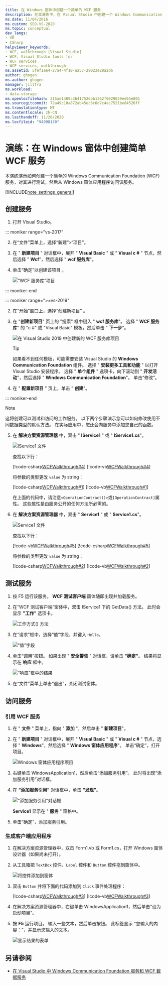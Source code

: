 ```yaml
---
title: 在 Windows 窗体中创建一个简单的 WCF 服务
description: 在本演练中，在 Visual Studio 中创建一个 Windows Communication Foundation (WCF) 服务，对其进行测试，然后从 Windows 窗体应用程序访问该服务。
ms.date: 11/04/2016
ms.custom: SEO-VS-2020
ms.topic: conceptual
dev_langs:
- VB
- CSharp
helpviewer_keywords:
- WCF, walkthrough [Visual Studio]
- WCF, Visual Studio tools for
- WCF services
- WCF services, walkthrough
ms.assetid: 5fef1a64-27a4-4f10-aa57-29023e28a2d6
author: ghogen
ms.author: ghogen
manager: jillfra
ms.workload:
- data-storage
ms.openlocfilehash: 215ae1409c36417526bb1362f0029029ed95e801
ms.sourcegitcommit: 72a49c10a872ab45ec6c6d7c4ac7521be84526ff
ms.translationtype: MT
ms.contentlocale: zh-CN
ms.lasthandoff: 11/20/2020
ms.locfileid: "94998130"
---
```

# <a name="walkthrough-create-a-simple-wcf-service-in-windows-forms"></a>演练：在 Windows 窗体中创建简单 WCF 服务

本演练演示如何创建一个简单的 Windows Communication Foundation (WCF) 服务，对其进行测试，然后从 Windows 窗体应用程序访问该服务。

[!INCLUDE[note_settings_general](../data-tools/includes/note_settings_general_md.md)]

## <a name="create-a-service"></a>创建服务

1. 打开 Visual Studio。

::: moniker range="vs-2017"

2. 在“文件”菜单上，选择“新建”>“项目”。

3. 在 " **新建项目** " 对话框中，展开 " **Visual Basic** " 或 " **Visual c #** " 节点，然后选择 " **Wcf**"，然后选择 " **wcf 服务库**"。

4. 单击“确定”以创建该项目  。

   ![“WCF 服务库”项目](../data-tools/media/wcf1.png)

::: moniker-end

::: moniker range=">=vs-2019"

2. 在“开始”窗口上，选择“创建新项目”  。

3. 在 "**创建新项目**" 页上的 "搜索" 框中键入 " **wcf 服务库**"。 选择 " **WCF 服务库**" 的 "c #" 或 "Visual Basic" 模板，然后单击 " **下一步**"。

   ![在 Visual Studio 2019 中创建新的 WCF 服务库项目](media/vs-2019/create-new-wcf-service-library.png)

   > [!TIP]
   > 如果看不到任何模板，可能需要安装 Visual Studio 的 **Windows Communication Foundation** 组件。 选择 " **安装更多工具和功能** " 以打开 Visual Studio 安装程序。 选择 " **单个组件** " 选项卡，向下滚动到 " **开发活动**"，然后选择 " **Windows Communication Foundation**"。 单击“修改”。

4. 在 " **配置新项目** " 页上，单击 " **创建**"。

::: moniker-end

   > [!NOTE]
   > 这将创建可以测试和访问的工作服务。 以下两个步骤演示您可以如何修改使用不同数据类型的默认方法。 在实际应用中，您还会向服务中添加您自己的函数。

5. 在 **解决方案资源管理器** 中，双击 " **IService1** " 或 " **IService1.cs**"。

   ![IService1 文件](../data-tools/media/wcf2.png)

   查找以下行：

   [!code-csharp[WCFWalkthrough#4](../data-tools/codesnippet/CSharp/walkthrough-creating-a-simple-wcf-service-in-windows-forms_1.cs)]
   [!code-vb[WCFWalkthrough#4](../data-tools/codesnippet/VisualBasic/walkthrough-creating-a-simple-wcf-service-in-windows-forms_1.vb)]

   将参数的类型更改 `value` 为 string：

   [!code-csharp[WCFWalkthrough#1](../data-tools/codesnippet/CSharp/walkthrough-creating-a-simple-wcf-service-in-windows-forms_2.cs)]
   [!code-vb[WCFWalkthrough#1](../data-tools/codesnippet/VisualBasic/walkthrough-creating-a-simple-wcf-service-in-windows-forms_2.vb)]

   在上面的代码中，请注意`<OperationContract()>`或`[OperationContract]`属性。 这些属性是由服务公开的任何方法所必需的。

6. 在 **解决方案资源管理器** 中，双击 " **Service1** " 或 " **Service1.cs**"。

   ![Service1 文件](../data-tools/media/wcf3.png)

   查找以下行：

   [!code-vb[WCFWalkthrough#5](../data-tools/codesnippet/VisualBasic/walkthrough-creating-a-simple-wcf-service-in-windows-forms_3.vb)]
   [!code-csharp[WCFWalkthrough#5](../data-tools/codesnippet/CSharp/walkthrough-creating-a-simple-wcf-service-in-windows-forms_3.cs)]

   将参数的类型更改 `value` 为 string：

   [!code-csharp[WCFWalkthrough#2](../data-tools/codesnippet/CSharp/walkthrough-creating-a-simple-wcf-service-in-windows-forms_4.cs)]
   [!code-vb[WCFWalkthrough#2](../data-tools/codesnippet/VisualBasic/walkthrough-creating-a-simple-wcf-service-in-windows-forms_4.vb)]

## <a name="test-the-service"></a>测试服务

1. 按 F5 运行该服务。 **WCF 测试客户端** 窗体随即出现并加载服务。

2. 在“WCF 测试客户端”窗体中，双击 IService1 下的 GetData() 方法。 此时会显示 **"工作"** 选项卡。

     ![工作方式&#40;&#41; 方法](../data-tools/media/wcf4.png)

3. 在“请求”框中，选择“值”字段，并键入 `Hello`。

     ![“值”字段](../data-tools/media/wcf5.png)

4. 单击“调用”按钮。 如果出现 " **安全警告** " 对话框，请单击 **"确定"**。 结果将显示在 **响应** 框中。

     ![“响应”框中的结果](../data-tools/media/wcf6.png)

5. 在“文件”菜单上单击“退出”，关闭测试窗体。

## <a name="access-the-service"></a>访问服务

### <a name="reference-the-wcf-service"></a>引用 WCF 服务

1. 在 " **文件** " 菜单上，指向 " **添加** "，然后单击 " **新建项目**"。

2. 在 " **新建项目** " 对话框中，展开 " **Visual Basic** " 或 " **Visual c #** " 节点，选择 " **Windows**"，然后选择 " **Windows 窗体应用程序**"。 单击“确定”，打开项目。

     ![Windows 窗体应用程序项目](../data-tools/media/wcf7.png)

3. 右键单击 WindowsApplication1，然后单击“添加服务引用”。 此时将出现“添加服务引用”对话框。

4. 在 **“添加服务引用”** 对话框中，单击 **“发现”**。

     ![“添加服务引用”对话框](../data-tools/media/wcf8.png)

     **Service1** 显示在 " **服务** " 窗格中。

5. 单击“确定”，添加服务引用。

### <a name="build-a-client-application"></a>生成客户端应用程序

1. 在解决方案资源管理器中，双击 Form1.vb 或 Form1.cs，打开 Windows 窗体设计器（如果尚未打开）。

2. 从工具箱把 `TextBox` 控件、`Label` 控件和 `Button` 控件拖到窗体中。

     ![将控件添加到窗体](../data-tools/media/wcf9.png)

3. 双击 `Button` 并将下面的代码添加到 `Click` 事件处理程序：

     [!code-csharp[WCFWalkthrough#3](../data-tools/codesnippet/CSharp/walkthrough-creating-a-simple-wcf-service-in-windows-forms_5.cs)]
     [!code-vb[WCFWalkthrough#3](../data-tools/codesnippet/VisualBasic/walkthrough-creating-a-simple-wcf-service-in-windows-forms_5.vb)]

4. 在解决方案资源管理器中，右键单击 WindowsApplication1，然后单击“设为启动项目”。

5. 按 **F5** 运行项目。 输入一些文本，然后单击按钮。 此标签显示 "您输入的内容："，并显示您输入的文本。

     ![显示结果的表单](../data-tools/media/wcf10.png)

## <a name="see-also"></a>另请参阅

- [在 Visual Studio 中 Windows Communication Foundation 服务和 WCF 数据服务](../data-tools/windows-communication-foundation-services-and-wcf-data-services-in-visual-studio.md)
